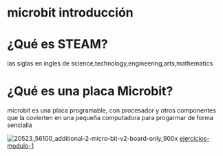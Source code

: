 #  microbit introducción
# ¿Qué es STEAM? 
las siglas en ingles de science,technology,engineering,arts,mathematics
# ¿Qué es una placa Microbit?
microbit es una placa programable, con procesador y otros componentes que la covierten en una pequeña computadora para progarmar de forma sencialla

![20523_56100_additional-2-micro-bit-v2-board-only_900x](https://user-images.githubusercontent.com/114906901/204754459-1a6e73e5-5108-41fa-a278-b67544528323.jpg)
[ejercicios-modulo-1](https://github.com/darkrayo97/microbit/blob/21aafe2d93faac8c3d742a9fe1636df73850ce08/modulo1ejercicios.md)
